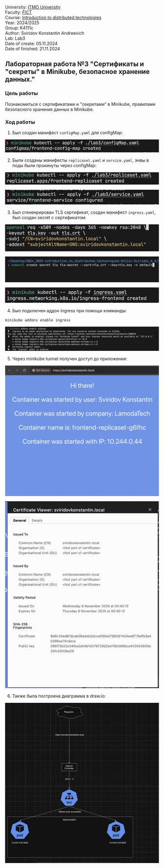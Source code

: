 University: [ITMO University](https://itmo.ru/ru/)</br>
Faculty: [FICT](https://fict.itmo.ru)</br>
Course: [Introduction to distributed technologies](https://github.com/itmo-ict-faculty/introduction-to-distributed-technologies)</br>
Year: 2024/2025</br>
Group: K4111c</br>
Author: Sviridov Konstantin Andreevich</br>
Lab: Lab3</br>
Date of create: 05.11.2024</br>
Date of finished: 21.11.2024

## Лабораторная работа №3 "Сертификаты и "секреты" в Minikube, безопасное хранение данных."

### Цель работы

Познакомиться с сертификатами и "секретами" в Minikube, правилами безопасного хранения данных в Minikube.

### Ход работы

1. Был создан манифест `configMap.yaml` для configMap:

![](/lab3/screenshots/applyConfigMap.png)

2. Были созданы манифесты `replicaset.yaml` и `service.yaml`, энвы в поды были прокинуты через configMap:

![](/lab3/screenshots/applyReplicaset.png)

![](/lab3/screenshots/applyService.png)

3. Был сгененрирован TLS сертификат, создан манифест `ingress.yaml`, был создан secret с сертификатом:

![](/lab3/screenshots/generateSertificate.png)

![](/lab3/screenshots/createSecret.png)

![](/lab3/screenshots/applyIngress.png)

4. Был подключен аддон ingress при помощи комманды:

```
minikube addons enable ingress
```

![](/lab3/screenshots/enableIngressAddon.png)

5. Через minikube tunnel получен доступ до приложения:

![](/lab3/screenshots/website.png)

![](/lab3/screenshots/certificate.png)

6. Также была построена диаграмма в draw.io:

![](/lab3/screenshots/schema.png)

